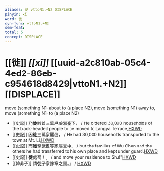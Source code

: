 ```yaml
---
aliases: 徙 vttoN1.+N2 DISPLACE
pinyin: xǐ
word: 徙
syn-func: vttoN1.+N2
sem-feat: 
total: 5
concept: DISPLACE 
---
```

# [[徙]] *[[xǐ]]*  [[uuid-a2c810ab-05c4-4ed2-86eb-c954618d8429|vttoN1.+N2]] [[DISPLACE]]
move (something N1) about to (a place N2), move (something N1) away to, move (something N1) to (a place N2)
 - [[史記]] 乃**徙**黔首三萬戶琅邪臺下， / He ordered 30,000 households of the black-headed people to be moved to Langya Terrace,[HXWD](https://hxwd.org/textview.html?location=KR2a0001_tls_006-280a.5)
 - [[史記]] 因**徙**三萬家麗邑， / He had 30,000 households transported to the town at Mt. Li,[HXWD](https://hxwd.org/textview.html?location=KR2a0001_tls_006-298a.45)
 - [[史記]] 而**徙**擊武臣等家屬宮中， / but the families of Wu Chen and the others he had transferred to his own place and kept under guard.[HXWD](https://hxwd.org/textview.html?location=KR2a0001_tls_048-7a.17)
 - [[史記]] **徙**處蜀！」 / and move your residence to Shu!"[HXWD](https://hxwd.org/textview.html?location=KR2a0001_tls_085-14a.14)
 - [[韓非子]] 請**徙**子家豫章之圃。」 / [HXWD](https://hxwd.org/textview.html?location=KR3c0005_tls_037-1a.7)
